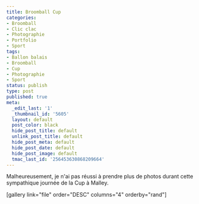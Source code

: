 ```yaml
---
title: Broomball Cup
categories:
- Broomball
- Clic clac
- Photographie
- Portfolio
- Sport
tags:
- Ballon balais
- Broomball
- Cup
- Photographie
- Sport
status: publish
type: post
published: true
meta:
  _edit_last: '1'
  _thumbnail_id: '5605'
  layout: default
  post_color: black
  hide_post_title: default
  unlink_post_title: default
  hide_post_meta: default
  hide_post_date: default
  hide_post_image: default
  tmac_last_id: '256453630868209664'
---
```

Malheureusement, je n'ai pas réussi à prendre plus de photos durant cette sympathique journée de la Cup à Malley. <!--more-->

[gallery link="file" order="DESC" columns="4" orderby="rand"]
